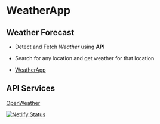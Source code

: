 # WeatherApp

## Weather Forecast

- Detect and Fetch *Weather* using **API**
- Search for any location and get weather for that location

- [WeatherApp](https://weatherscrapper.netlify.app)

## API Services

[OpenWeather](https://www.openweathermap.org)

[![Netlify Status](https://api.netlify.com/api/v1/badges/64d7fe94-70eb-449b-8698-70163dba5f40/deploy-status)](https://app.netlify.com/sites/weatherscrapper/deploys)